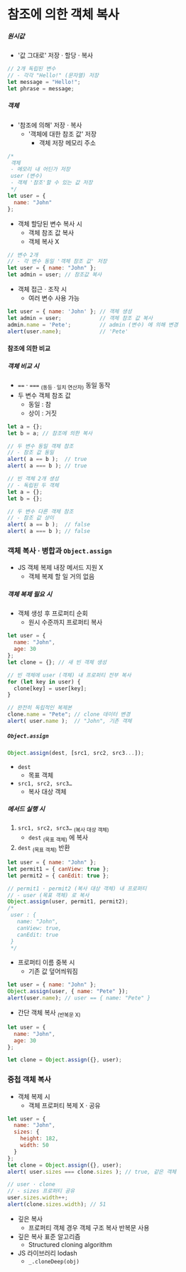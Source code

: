 참조에 의한 객체 복사
===================

##### 원시값
  - '값 그대로' 저장 · 할당 · 복사
```javascript
// 2개 독립된 변수
// - 각각 "Hello!" (문자열) 저장
let message = "Hello!";
let phrase = message;
```

##### 객체
- '참조에 의해' 저장 · 복사
  - '객체에 대한 참조 값' 저장
     - 객체 저장 메모리 주소
```javascript
/*
 객체
 - 메모리 내 어딘가 저장
 user (변수)
 - 객체 '참조'할 수 있는 값 저장
 */
let user = {
  name: "John"
};
```
- 객체 할당된 변수 복사 시
  - 객체 참조 값 복사
  - 객체 복사 X
```javascript
// 변수 2개
// - 각 변수 동일 '객체 참조 값' 저장
let user = { name: "John" };
let admin = user; // 참조값 복사
```
- 객체 접근 · 조작 시
  - 여러 변수 사용 가능
```javascript
let user = { name: 'John' }; // 객체 생성
let admin = user;            // 객체 참조 값 복사
admin.name = 'Pete';         // admin (변수) 에 의해 변경
alert(user.name);            // 'Pete'
```

#### 참조에 의한 비교

##### 객체 비교 시
- `==` · `===` <sub>(동등 · 일치 연산자)</sub> 동일 동작
- 두 변수 객체 참조 값
  - 동일 : 참
  - 상이 : 거짓
```javascript
let a = {};
let b = a; // 참조에 의한 복사

// 두 변수 동일 객체 참조
// - 참조 값 동일
alert( a == b );  // true
alert( a === b ); // true
```
```javascript
// 빈 객체 2개 생성
// - 독립된 두 객체
let a = {};
let b = {};

// 두 변수 다른 객체 참조
// - 참조 값 상이
alert( a == b );  // false
alert( a === b ); // false
```

### 객체 복사 · 병합과 `Object.assign`

- JS 객체 복제 내장 메서드 지원 X
  - 객체 복제 할 일 거의 없음

##### 객체 복제 필요 시
- 객체 생성 후 프로퍼티 순회
  - 원시 수준까지 프로퍼티 복사
```javascript
let user = {
  name: "John",
  age: 30
};
let clone = {}; // 새 빈 객체 생성

// 빈 객체에 user (객체) 내 프로퍼티 전부 복사
for (let key in user) {
  clone[key] = user[key];
}

// 완전히 독립적인 복제본
clone.name = "Pete"; // clone 데이터 변경
alert( user.name );  // "John", 기존 객체
```

##### `Object.assign`
```javascript
Object.assign(dest, [src1, src2, src3...]);
```
- `dest`
  - 목표 객체
- `src1, src2, src3…`
  - 복사 대상 객체

##### 메서드 실행 시
1. `src1, src2, src3…` <sub>(복사 대상 객체)</sub>
    - `dest` <sub>(목표 객체)</sub> 에 복사
2. `dest` <sub>(목표 객체)</sub> 반환
```javascript
let user = { name: "John" };
let permit1 = { canView: true };
let permit2 = { canEdit: true };

// permit1 · permit2 (복사 대상 객체) 내 프로퍼티
// - user (목표 객체) 로 복사
Object.assign(user, permit1, permit2);
/*
 user : {
   name: "John",
   canView: true,
   canEdit: true
 }
 */
```
- 프로퍼티 이름 중복 시
  - 기존 값 덮어씌워짐
```javascript
let user = { name: "John" };
Object.assign(user, { name: "Pete" });
alert(user.name); // user == { name: "Pete" }
```
- 간단 객체 복사 <sub>(반복문 X)</sub>
```javascript
let user = {
  name: "John",
  age: 30
};

let clone = Object.assign({}, user);
```

### 중첩 객체 복사
- 객체 복제 시
  - 객체 프로퍼티 복제 X · 공유
```javascript
let user = {
  name: "John",
  sizes: {
    height: 182,
    width: 50
  }
};
let clone = Object.assign({}, user);
alert( user.sizes === clone.sizes ); // true, 같은 객체

// user · clone
// - sizes 프로퍼티 공유
user.sizes.width++;
alert(clone.sizes.width); // 51
```
- 깊은 복사
  - 프로퍼티 객체 경우 객체 구조 복사 반복문 사용
- 깊은 복사 표준 알고리즘
  - Structured cloning algorithm
- JS 라이브러리 lodash
  - `_.cloneDeep(obj)`
